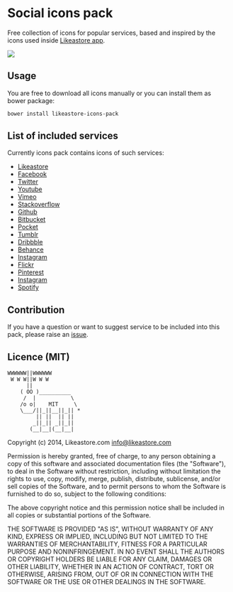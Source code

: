 # Social icons pack

Free collection of icons for popular services, based and inspired by the icons used inside [Likeastore app](https://app.likeastore.com).

![](https://raw.githubusercontent.com/likeastore/likeastore-social-icons/master/all-preview-green.png)

## Usage

You are free to download all icons manually or you can install them as bower package:

```bash
bower install likeastore-icons-pack
```

## List of included services

Currently icons pack contains icons of such services:

- [Likeastore](http://likeastore.com)
- [Facebook](http://facebook.com)
- [Twitter](http://twitter.com)
- [Youtube](http://youtube.com)
- [Vimeo](http://vimeo.com)
- [Stackoverflow](http://stackoverflow.com)
- [Github](http://github.com)
- [Bitbucket](http://bitbucket.com)
- [Pocket](http://pocket.com)
- [Tumblr](http://tumblr.com)
- [Dribbble](http://dribbble.com)
- [Behance](http://behance.com)
- [Instagram](http://instagram.com)
- [Flickr](http://flickr.rom)
- [Pinterest](http://pinterest.com)
- [Instagram](http://instagram.com)
- [Spotify](http://spotify.com)

## Contribution

If you have a question or want to suggest service to be included into this pack, please raise an [issue](https://github.com/likeastore/likeastore-social-icons/issues).

## Licence (MIT)

```
WWWWWW||WWWWWW
 W W W||W W W
      ||
    ( OO )__________
     /  |           \
    /o o|    MIT     \
    \___/||_||__||_|| *
         || ||  || ||
        _||_|| _||_||
       (__|__|(__|__|
```

Copyright (c) 2014, Likeastore.com info@likeastore.com

Permission is hereby granted, free of charge, to any person obtaining a copy of this software and associated documentation files (the "Software"), to deal in the Software without restriction, including without limitation the rights to use, copy, modify, merge, publish, distribute, sublicense, and/or sell copies of the Software, and to permit persons to whom the Software is furnished to do so, subject to the following conditions:

The above copyright notice and this permission notice shall be included in all copies or substantial portions of the Software.

THE SOFTWARE IS PROVIDED "AS IS", WITHOUT WARRANTY OF ANY KIND, EXPRESS OR IMPLIED, INCLUDING BUT NOT LIMITED TO THE WARRANTIES OF MERCHANTABILITY, FITNESS FOR A PARTICULAR PURPOSE AND NONINFRINGEMENT. IN NO EVENT SHALL THE AUTHORS OR COPYRIGHT HOLDERS BE LIABLE FOR ANY CLAIM, DAMAGES OR OTHER LIABILITY, WHETHER IN AN ACTION OF CONTRACT, TORT OR OTHERWISE, ARISING FROM, OUT OF OR IN CONNECTION WITH THE SOFTWARE OR THE USE OR OTHER DEALINGS IN THE SOFTWARE.
